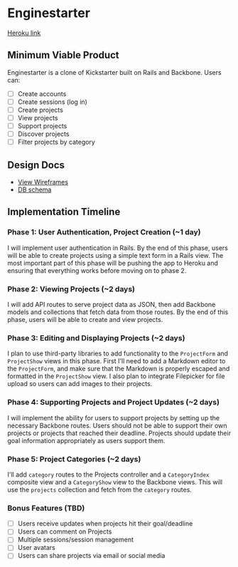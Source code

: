 # Enginestarter

[Heroku link][heroku]

[heroku]: https://enginestarter.herokuapp.com/

## Minimum Viable Product
Enginestarter is a clone of Kickstarter built on Rails and Backbone. Users can:

- [ ] Create accounts
- [ ] Create sessions (log in)
- [ ] Create projects
- [ ] View projects
- [ ] Support projects
- [ ] Discover projects
- [ ] Filter projects by category

## Design Docs
* [View Wireframes][views]
* [DB schema][schema]

[views]: ./docs/views.md
[schema]: ./docs/schema.md

## Implementation Timeline

### Phase 1: User Authentication, Project Creation (~1 day)
I will implement user authentication in Rails. By the end of this phase, users
will be able to create projects using a simple text form in a Rails view. The most
important part of this phase will be pushing the app to Heroku and ensuring that
everything works before moving on to phase 2.

### Phase 2: Viewing Projects (~2 days)
I will add API routes to serve project data as JSON, then add Backbone
models and collections that fetch data from those routes. By the end of this
phase, users will be able to create and view projects.

### Phase 3: Editing and Displaying Projects (~2 days)
I plan to use third-party libraries to add functionality to the `ProjectForm`
and `ProjectShow` views in this phase. First I'll need to add a Markdown editor
to the `ProjectForm`, and make sure that the Markdown is properly escaped and
formatted in the `ProjectShow` view. I also plan to integrate Filepicker for
file upload so users can add images to their projects.

### Phase 4: Supporting Projects and Project Updates (~2 days)

I will implement the ability for users to support projects by setting up the
necessary Backbone routes. Users should not be able to support their own
projects or projects that reached their deadline. Projects should update their
goal information appropriately as users support them.

### Phase 5: Project Categories (~2 days)
I'll add `category` routes to the Projects controller and a `CategoryIndex`
composite view and a `CategoryShow` view to the Backbone views. This will use
the `projects` collection and fetch from the `category` routes.

### Bonus Features (TBD)
- [ ] Users receive updates when projects hit their goal/deadline
- [ ] Users can comment on Projects
- [ ] Multiple sessions/session management
- [ ] User avatars
- [ ] Users can share projects via email or social media
